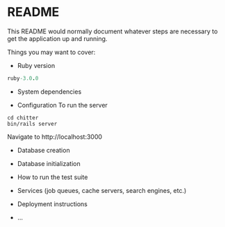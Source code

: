 # README

This README would normally document whatever steps are necessary to get the
application up and running.

Things you may want to cover:

* Ruby version
``` Ruby
ruby-3.0.0
```

* System dependencies

* Configuration
To run the server
```terminal
cd chitter
bin/rails server
```

Navigate to http://localhost:3000

* Database creation

* Database initialization

* How to run the test suite

* Services (job queues, cache servers, search engines, etc.)

* Deployment instructions

* ...
